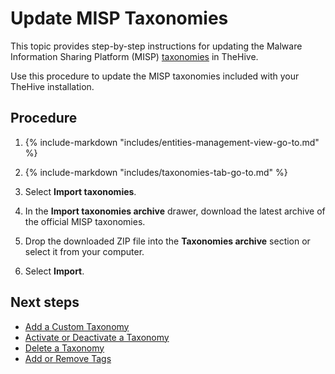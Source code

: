 # Update MISP Taxonomies

<!-- md:permission `[admin] manageTaxonomy` -->

This topic provides step-by-step instructions for updating the Malware Information Sharing Platform (MISP) [taxonomies](about-taxonomies.md) in TheHive.

Use this procedure to update the MISP taxonomies included with your TheHive installation.

<h2>Procedure</h2>

1. {% include-markdown "includes/entities-management-view-go-to.md" %}

2. {% include-markdown "includes/taxonomies-tab-go-to.md" %}

3. Select **Import taxonomies**.

4. In the **Import taxonomies archive** drawer, download the latest archive of the official MISP taxonomies.

5. Drop the downloaded ZIP file into the **Taxonomies archive** section or select it from your computer.

6. Select **Import**.

<h2>Next steps</h2>

* [Add a Custom Taxonomy](add-a-custom-taxonomy.md)
* [Activate or Deactivate a Taxonomy](activate-deactivate-a-taxonomy.md)
* [Delete a Taxonomy](delete-a-taxonomy.md)
* [Add or Remove Tags](../../user-guides/analyst-corner/cases/tags/add-remove-tags.md)